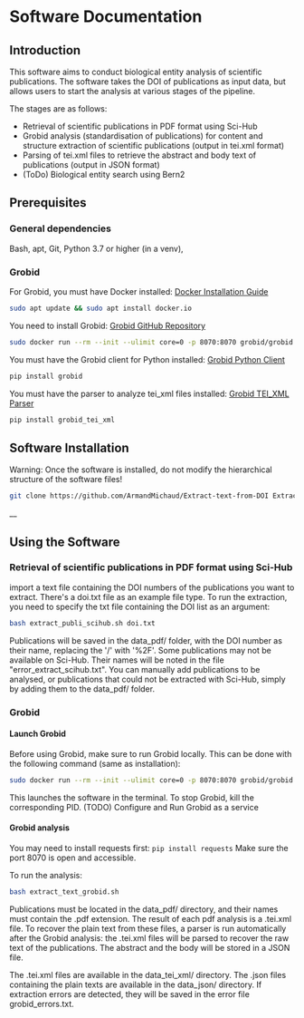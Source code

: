 # Software Documentation

## Introduction

This software aims to conduct biological entity analysis of scientific publications. 
The software takes the DOI of publications as input data, but allows users to start the analysis at various stages of the pipeline. 

The stages are as follows:
- Retrieval of scientific publications in PDF format using Sci-Hub
- Grobid analysis (standardisation of publications) for content and structure extraction of scientific publications (output in tei.xml format)
- Parsing of tei.xml files to retrieve the abstract and body text of publications (output in JSON format)
- (ToDo) Biological entity search using Bern2

## Prerequisites

### General dependencies 

Bash, apt, Git, Python 3.7 or higher (in a venv), 

### Grobid

For Grobid, you must have Docker installed: [Docker Installation Guide](https://docs.docker.com/desktop/install/ubuntu/)

```bash
sudo apt update && sudo apt install docker.io
```

You need to install Grobid: [Grobid GitHub Repository](https://github.com/kermitt2/grobid)

```bash
sudo docker run --rm --init --ulimit core=0 -p 8070:8070 grobid/grobid:0.8.0
```

You must have the Grobid client for Python installed: [Grobid Python Client](https://github.com/kermitt2/grobid_client_python/tree/master)

```bash
pip install grobid
```

You must have the parser to analyze tei_xml files installed: [Grobid TEI_XML Parser](https://gitlab.com/internetarchive/grobid_tei_xml)

```bash
pip install grobid_tei_xml
```

## Software Installation

Warning: Once the software is installed, do not modify the hierarchical structure of the software files!

```bash
git clone https://github.com/ArmandMichaud/Extract-text-from-DOI Extract-text-from-DOI && cd Extract-text-from-DOI
```

__


## Using the Software

### Retrieval of scientific publications in PDF format using Sci-Hub

import a text file containing the DOI numbers of the publications you want to extract. 
There's a doi.txt file as an example file type. 
To run the extraction, you need to specify the txt file containing the DOI list as an argument:  

```bash
bash extract_publi_scihub.sh doi.txt
```

Publications will be saved in the data_pdf/ folder, with the DOI number as their name, replacing the '/' with '%2F'.
Some publications may not be available on Sci-Hub. Their names will be noted in the file "error_extract_scihub.txt".
You can manually add publications to be analysed, or publications that could not be extracted with Sci-Hub, simply by adding them to the data_pdf/ folder.

### Grobid

#### Launch Grobid
Before using Grobid, make sure to run Grobid locally. This can be done with the following command (same as installation):
```bash
sudo docker run --rm --init --ulimit core=0 -p 8070:8070 grobid/grobid:0.8.0&
```

This launches the software in the terminal. To stop Grobid, kill the corresponding PID. 
(TODO) Configure and Run Grobid as a service

#### Grobid analysis 
You may need to install requests first: `pip install requests`
Make sure the port 8070 is open and accessible.

To run the analysis:
```bash
bash extract_text_grobid.sh
```

Publications must be located in the data_pdf/ directory, and their names must contain the .pdf extension.
The result of each pdf analysis is a .tei.xml file. 
To recover the plain text from these files, a parser is run automatically after the Grobid analysis: the .tei.xml files will be parsed to recover the raw text of the publications. The abstract and the body will be stored in a JSON file.

The .tei.xml files are available in the data_tei_xml/ directory.
The .json files containing the plain texts are available in the data_json/ directory.
If extraction errors are detected, they will be saved in the error file grobid_errors.txt.

